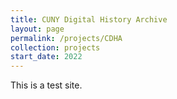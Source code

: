 ```yaml
---
title: CUNY Digital History Archive
layout: page
permalink: /projects/CDHA
collection: projects
start_date: 2022
---
```


This is a test site.